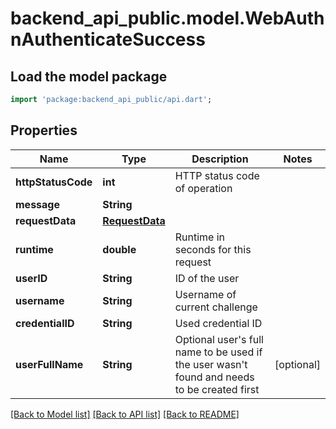# backend_api_public.model.WebAuthnAuthenticateSuccess

## Load the model package
```dart
import 'package:backend_api_public/api.dart';
```

## Properties
Name | Type | Description | Notes
------------ | ------------- | ------------- | -------------
**httpStatusCode** | **int** | HTTP status code of operation | 
**message** | **String** |  | 
**requestData** | [**RequestData**](RequestData.md) |  | 
**runtime** | **double** | Runtime in seconds for this request | 
**userID** | **String** | ID of the user | 
**username** | **String** | Username of current challenge | 
**credentialID** | **String** | Used credential ID | 
**userFullName** | **String** | Optional user's full name to be used if the user wasn't found and needs to be created first | [optional] 

[[Back to Model list]](../README.md#documentation-for-models) [[Back to API list]](../README.md#documentation-for-api-endpoints) [[Back to README]](../README.md)


